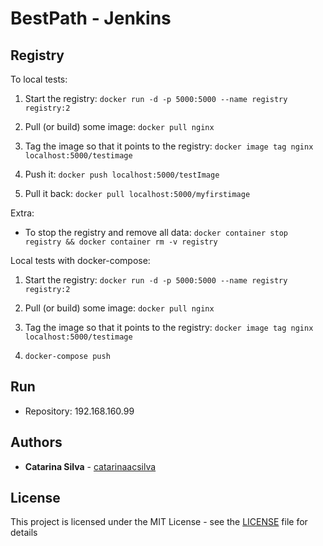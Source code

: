 # BestPath - Jenkins



## Registry

To local tests:

1. Start the registry: `docker run -d -p 5000:5000 --name registry registry:2`

2. Pull (or build) some image: `docker pull nginx`

3. Tag the image so that it points to the registry: `docker image tag nginx localhost:5000/testimage`

4. Push it: `docker push localhost:5000/testImage`

5. Pull it back: `docker pull localhost:5000/myfirstimage`

Extra:

- To stop the registry and remove all data: `docker container stop registry && docker container rm -v registry`

Local tests with docker-compose:

1. Start the registry: `docker run -d -p 5000:5000 --name registry registry:2`

2. Pull (or build) some image: `docker pull nginx`

3. Tag the image so that it points to the registry: `docker image tag nginx localhost:5000/testimage`

4. `docker-compose push`

## Run

- Repository: 192.168.160.99


## Authors

* **Catarina Silva** - [catarinaacsilva](https://github.com/catarinaacsilva)

## License

This project is licensed under the MIT License - see the [LICENSE](LICENSE) file for details